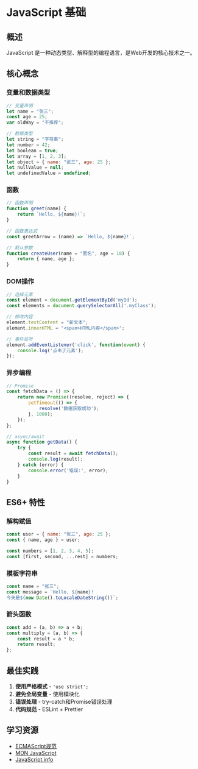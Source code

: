 # JavaScript 基础

## 概述

JavaScript 是一种动态类型、解释型的编程语言，是Web开发的核心技术之一。

## 核心概念

### 变量和数据类型
```javascript
// 变量声明
let name = "张三";
const age = 25;
var oldWay = "不推荐";

// 数据类型
let string = "字符串";
let number = 42;
let boolean = true;
let array = [1, 2, 3];
let object = { name: "张三", age: 25 };
let nullValue = null;
let undefinedValue = undefined;
```

### 函数
```javascript
// 函数声明
function greet(name) {
    return `Hello, ${name}!`;
}

// 函数表达式
const greetArrow = (name) => `Hello, ${name}!`;

// 默认参数
function createUser(name = "匿名", age = 18) {
    return { name, age };
}
```

### DOM操作
```javascript
// 选择元素
const element = document.getElementById('myId');
const elements = document.querySelectorAll('.myClass');

// 修改内容
element.textContent = "新文本";
element.innerHTML = "<span>HTML内容</span>";

// 事件监听
element.addEventListener('click', function(event) {
    console.log('点击了元素');
});
```

### 异步编程
```javascript
// Promise
const fetchData = () => {
    return new Promise((resolve, reject) => {
        setTimeout(() => {
            resolve('数据获取成功');
        }, 1000);
    });
};

// async/await
async function getData() {
    try {
        const result = await fetchData();
        console.log(result);
    } catch (error) {
        console.error('错误:', error);
    }
}
```

## ES6+ 特性

### 解构赋值
```javascript
const user = { name: "张三", age: 25 };
const { name, age } = user;

const numbers = [1, 2, 3, 4, 5];
const [first, second, ...rest] = numbers;
```

### 模板字符串
```javascript
const name = "张三";
const message = `Hello, ${name}! 
今天是${new Date().toLocaleDateString()}`;
```

### 箭头函数
```javascript
const add = (a, b) => a + b;
const multiply = (a, b) => {
    const result = a * b;
    return result;
};
```

## 最佳实践

1. **使用严格模式** - `'use strict';`
2. **避免全局变量** - 使用模块化
3. **错误处理** - try-catch和Promise错误处理
4. **代码规范** - ESLint + Prettier

## 学习资源

- [ECMAScript规范](https://tc39.es/ecma262/)
- [MDN JavaScript](https://developer.mozilla.org/zh-CN/docs/Web/JavaScript)
- [JavaScript.info](https://javascript.info/) 